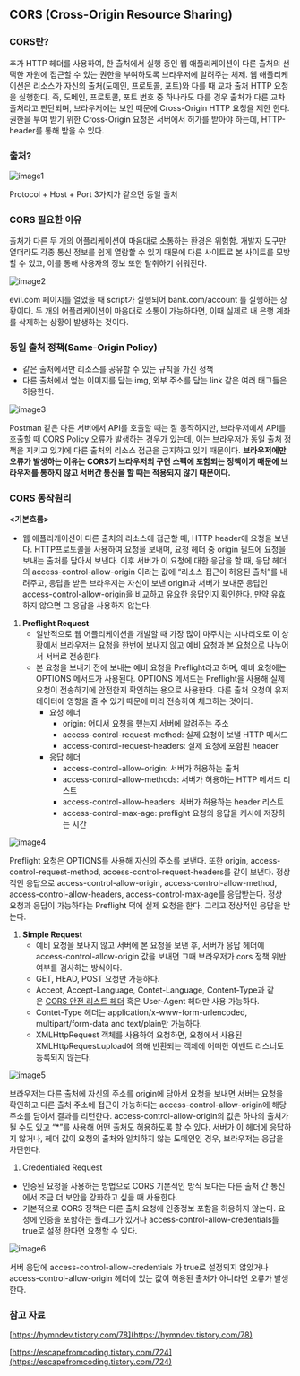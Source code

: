## CORS (Cross-Origin Resource Sharing)

### CORS란?


추가 HTTP 헤더를 사용하여, 한 출처에서 실행 중인 웹 애플리케이션이 다른 출처의 선택한 자원에 접근할 수 있는 권한을 부여하도록 브라우저에 알려주는 체제. 웹 애플리케이션은 리소스가 자신의 출처(도메인, 프로토콜, 포트)와 다를 때 교차 출처 HTTP 요청을 실행한다. 즉, 도메인, 프로토콜, 포트 번호 중 하나라도 다를 경우 출처가 다른 교차 출처라고 판단되며, 브라우저에는 보안 때문에 Cross-Origin HTTP 요청을 제한 한다. 권한을 부여 받기 위한 Cross-Origin 요청은 서버에서 허가를 받아야 하는데, HTTP-header를 통해 받을 수 있다. 

### 출처?


![image1](https://user-images.githubusercontent.com/78543382/216807498-b16387db-d0bc-489d-9032-edfd69b42fec.png)

Protocol + Host + Port 3가지가 같으면 동일 출처

### CORS 필요한 이유


출처가 다른 두 개의 어플리케이션이 마음대로 소통하는 환경은 위험함. 개발자 도구만 열더라도 각종 통신 정보를 쉽게 열람할 수 있기 때문에 다른 사이트로 본 사이트를 모방할 수 있고, 이를 통해 사용자의 정보 또한 탈취하기 쉬워진다.

![image2](https://user-images.githubusercontent.com/78543382/216807521-fd730719-d5a8-4276-94ea-af7e399532d9.png)

evil.com 페이지를 열었을 때 script가 실행되어 bank.com/account 를 실행하는 상황이다. 두 개의 어플리케이션이 마음대로 소통이 가능하다면, 이때 실제로 내 은행 계좌를 삭제하는 상황이 발생하는 것이다. 

### 동일 출처 정책(Same-Origin Policy)


- 같은 출처에서만 리소스를 공유할 수 있는 규칙을 가진 정책
- 다른 출처에서 얻는 이미지를 담는 img, 외부 주소를 담는 link 같은 여러 태그들은 허용한다.

![image3](https://user-images.githubusercontent.com/78543382/216807567-26d4f0c6-86f2-4817-9303-0bad933891db.png)


Postman 같은 다른 서버에서 API를 호출할 때는 잘 동작하지만, 브라우저에서 API를 호출할 때 CORS Policy 오류가 발생하는 경우가 있는데, 이는 브라우저가 동일 출처 정책을 지키고 있기에 다른 출처의 리소스 접근을 금지하고 있기 때문이다. **브라우저에만 오류가 발생하는 이유는 CORS가 브라우저의 구현 스펙에 포함되는 정책이기 때문에 브라우저를 통하지 않고 서버간 통신을 할 때는 적용되지 않기 때문이다.**  

### CORS 동작원리

**<기본흐름>**

- 웹 애플리케이션이 다른 출처의 리소스에 접근할 때, HTTP header에 요청을 보낸다. HTTP프로토콜을 사용하여 요청을 보내며, 요청 헤더 중 origin 필드에 요청을 보내는 출처를 담아서 보낸다. 이후 서버가 이 요청에 대한 응답을 할 때, 응답 헤더의 access-control-allow-origin 이라는 값에 “리소스 접근이 허용된 출처”를 내려주고, 응답을 받은 브라우저는 자신이 보낸 origin과 서버가 보내준 응답인 access-control-allow-origin을 비교하고 유요한 응답인지 확인한다. 만약 유효하지 않으면 그 응답을 사용하지 않는다.

1. **Preflight Request**
    - 일반적으로 웹 어플리케이션을 개발할 때 가장 많이 마주치는 시나리오로 이 상황에서 브라우저는 요청을 한번에 보내지 않고 예비 요청과 본 요청으로 나누어서 서버로 전송한다.
    - 본 요청을 보내기 전에 보내는 예비 요청을 Preflight라고 하며, 예비 요청에는 OPTIONS 메서드가 사용된다.  OPTIONS 메서드는 Preflight을 사용해 실제 요청이 전송하기에 안전한지 확인하는 용으로 사용한다. 다른 출처 요청이 유저 데이터에 영향을 줄 수 있기 때문에 미리 전송하여 체크하는 것이다.
        - 요청 헤더
            - origin: 어디서 요청을 했는지 서버에 알려주는 주소
            - access-control-request-method: 실제 요청이 보낼 HTTP 메서드
            - access-control-request-headers: 실제 요청에 포함된 header
        - 응답 헤더
            - access-control-allow-origin: 서버가 허용하는 출처
            - access-control-allow-methods: 서버가 허용하는 HTTP 메서드 리스트
            - access-control-allow-headers: 서버가 허용하는 header 리스트
            - access-control-max-age: preflight 요청의 응답을 캐시에 저장하는 시간

 

![image4](https://user-images.githubusercontent.com/78543382/216807589-993d3644-a978-4332-b0c4-85dbd83f24b7.png)


Preflight 요청은 OPTIONS를 사용해 자신의 주소를 보낸다. 또한 origin, access-control-request-method, access-control-request-headers를 같이 보낸다. 정상적인 응답으로 access-control-allow-origin, access-control-allow-method, access-control-allow-headers, access-control-max-age를 응답받는다. 정상 요청과 응답이 가능하다는 Preflight 덕에 실제 요청을 한다. 그리고 정상적인 응답을 받는다. 

1. **Simple Request**
    - 예비 요청을 보내지 않고 서버에 본 요청을 보낸 후, 서버가 응답 헤더에 access-control-allow-origin 값을 보내면 그때 브라우저가 cors 정책 위반 여부를 검사하는 방식이다.
    - GET, HEAD, POST 요청만 가능하다.
    - Accept, Accept-Language, Contet-Language, Content-Type과 같은 [CORS 안전 리스트 헤더](https://developer.mozilla.org/en-US/docs/Glossary/CORS-safelisted_request_header) 혹은 User-Agent 헤더만 사용 가능하다.
    - Contet-Type 헤더는 application/x-www-form-urlencoded, multipart/form-data and text/plain만 가능하다.
    - XMLHttpRequest 객체를 사용하여 요청하면, 요청에서 사용된 XMLHttpRequest.upload에 의해 반환되는 객체에 어떠한 이벤트 리스너도 등록되지 않는다.
    
  ![image5](https://user-images.githubusercontent.com/78543382/216807594-4ea11a49-5347-4bae-8734-7f690afac593.png)
    

브라우저는 다른 출처에 자신의 주소를 origin에 담아서 요청을 보내면 서버는 요청을 확인하고 다른 출처 주소에 접근이 가능하다는 access-control-allow-origin에 해당 주소를 담아서 결과를 리턴한다. access-control-allow-origin의 값은 하나의 출처가 될 수도 있고 “*”를 사용해 어떤 출처도 허용하도록 할 수 있다. 서버가 이 헤더에 응답하지 않거나, 헤더 값이 요청의 출처와 일치하지 않는 도메인인 경우, 브라우저는 응답을 차단한다.

1. Credentialed Request
- 인증된 요청을 사용하는 방법으로 CORS 기본적인 방식 보다는 다른 출처 간 통신에서 조금 더 보안을 강화하고 싶을 때 사용한다.
- 기본적으로 CORS 정책은 다른 출처 요청에 인증정보 포함을 허용하지 않는다. 요청에 인증을 포함하는 플래그가 있거나 access-control-allow-credentials를 true로 설정 한다면 요청할 수 있다.

![image6](https://user-images.githubusercontent.com/78543382/216807599-9680def1-86c1-46b6-83f4-8fa6c60d2a32.png)

서버 응답에 access-control-allow-credentials 가 true로 설정되지 않았거나 access-control-allow-origin 헤더에 있는 값이 허용된 출처가 아니라면 오류가 발생한다.
### 참고 자료


[https://hymndev.tistory.com/78](https://hymndev.tistory.com/78)

[https://escapefromcoding.tistory.com/724](https://escapefromcoding.tistory.com/724)